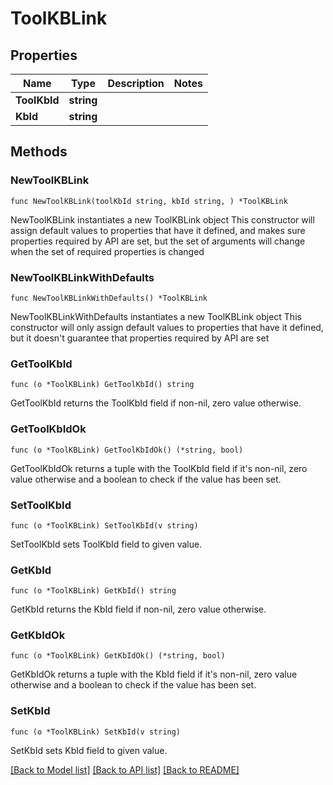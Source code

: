 # ToolKBLink

## Properties

Name | Type | Description | Notes
------------ | ------------- | ------------- | -------------
**ToolKbId** | **string** |  | 
**KbId** | **string** |  | 

## Methods

### NewToolKBLink

`func NewToolKBLink(toolKbId string, kbId string, ) *ToolKBLink`

NewToolKBLink instantiates a new ToolKBLink object
This constructor will assign default values to properties that have it defined,
and makes sure properties required by API are set, but the set of arguments
will change when the set of required properties is changed

### NewToolKBLinkWithDefaults

`func NewToolKBLinkWithDefaults() *ToolKBLink`

NewToolKBLinkWithDefaults instantiates a new ToolKBLink object
This constructor will only assign default values to properties that have it defined,
but it doesn't guarantee that properties required by API are set

### GetToolKbId

`func (o *ToolKBLink) GetToolKbId() string`

GetToolKbId returns the ToolKbId field if non-nil, zero value otherwise.

### GetToolKbIdOk

`func (o *ToolKBLink) GetToolKbIdOk() (*string, bool)`

GetToolKbIdOk returns a tuple with the ToolKbId field if it's non-nil, zero value otherwise
and a boolean to check if the value has been set.

### SetToolKbId

`func (o *ToolKBLink) SetToolKbId(v string)`

SetToolKbId sets ToolKbId field to given value.


### GetKbId

`func (o *ToolKBLink) GetKbId() string`

GetKbId returns the KbId field if non-nil, zero value otherwise.

### GetKbIdOk

`func (o *ToolKBLink) GetKbIdOk() (*string, bool)`

GetKbIdOk returns a tuple with the KbId field if it's non-nil, zero value otherwise
and a boolean to check if the value has been set.

### SetKbId

`func (o *ToolKBLink) SetKbId(v string)`

SetKbId sets KbId field to given value.



[[Back to Model list]](../README.md#documentation-for-models) [[Back to API list]](../README.md#documentation-for-api-endpoints) [[Back to README]](../README.md)


